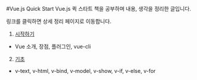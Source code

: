 #Vue.js Quick Start
Vue.js 퀵 스타트 책을 공부하며 내용, 생각을 정리한 글입니다.

링크를 클릭하면 상세 정리 페이지로 이동합니다.

1. [시작하기](http://1ilsang.blog.me/221139347379)
- Vue 소개, 장점, 플러그인, vue-cli

2. [기초]()
- v-text, v-html, v-bind, v-model, v-show, v-if, v-else, v-for
